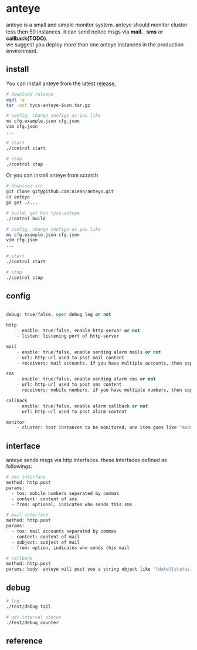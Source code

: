 # anteye
anteye is a small and simple monitor system. anteye should monitor cluster less then 50 instances. it can send notice msgs via **mail**、**sms** or **callback(TODO)**.  
we suggest you deploy more than one anteye instances in the production environment.

## install

You can install anteye from the latest [release](https://github.com/niean/anteye/releases/download/v0.0.2/tycs-anteye-0.0.2.tar.gz),

```bash
# download release
wget -q 
tar -zxf tycs-anteye-$vsn.tar.gz

# config, change configs as you like
mv cfg.example.json cfg.json
vim cfg.json
...

# start
./control start

# stop
./control stop

```

Or you can install anteye from scratch

```bash
# download src
git clone git@github.com:niean/anteys.git
cd anteye
go get ./...

# build, get bin tycs-anteye
./control build

# config, change configs as you like
mv cfg.example.json cfg.json
vim cfg.json
...

# start
./control start

# stop
./control stop

```

## config
```python

debug: true/false, open debug log or not

http
    - enable: true/false, enable http-server or not
    - listen: listening port of http-server

mail 
    - enable: true/false, enable sending alarm mails or not
    - url: http-url used to post mail content
    - receivers: mail accounts. if you have multiple accounts, then separate them by commas. eg. "a@gmail.com,b@yahoo.com"

sms
    - enable: true/false, enable sending alarm sms or not
    - url: http-url used to post sms content
    - receivers: mobile numbers. if you have multiple numbers, then separate them by commas. eg. "18001163876,13811685233"

callback
    - enable: true/false, enable alarm callback or not
    - url: http-url used to post alarm content

monitor
    - cluster: host instances to be monitored, one item goes like "module,hostname:port/health/url"
```

## interface
anteye sends msgs via http interfaces. these interfaces defined as followings:

```bash
# sms interface
method: http.post
params:
  - tos: mobile numbers separated by commas
  - content: content of sms
  - from: optional, indicates who sends this sms 

# mail interface
method: http.post
params:
  - tos: mail accounts separated by commas
  - content: content of mail
  - subject: subject of mail
  - from: option, indicates who sends this mail

# callback
method: http.post
params: body. anteye will post you a string object like '[date][status][err.cnt][instance]', eg. [2015-07-02 08:40:30][err][8][task,127.0.0.1:16269/health]

```

## debug
```bash
# log
./test/debug tail

# get internal status
./test/debug counter

```

## reference
